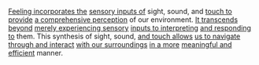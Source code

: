 
[Feeling incorporates the](2/1/3/1/3/.Feeling) [sensory inputs of](3/1/1/3/3/2/1/1/.Sensory%20Feedback%20Loops) sight, sound, and [touch to provide](2/1/2/2/1/.Touch) [a comprehensive perception](2/1/3/2/_Abstract-Concrete) of our environment. [It transcends beyond](1/1/2/_Transcendence-of-Limit) [merely experiencing sensory](2/1/3/1/3/.Feeling) [inputs to interpreting](2/2/3/2/1/3/.Interpretation) [and responding to](3/1/1/2/1/1/2/.Communication) them. This synthesis of sight, sound, [and touch allows](3/1/1/2/2/2/1/1/2/2/1/3/.Touchscreen) [us to navigate](1/3/1/1/1/3/3/_North-South) [through and interact](1/3/1/2/1/1/2/3/.Interactions) [with our surroundings](2/3/3/.Human%20Endeavors) [in a more](1/1/3/2/1/2/2/1/.Increase) [meaningful and efficient](2/1/1/3/3/2/2/.Analyzing) manner.

